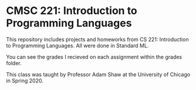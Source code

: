 # CMSC 221: Introduction to Programming Languages 
This repository includes projects and homeworks from CS 221: Introduction to Programming Languages. All were done in Standard ML.

You can see the grades I recieved on each assignment within the grades folder. 

This class was taught by Professor Adam Shaw at the University of Chicago in Spring 2020.
